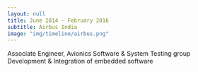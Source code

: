 ```yaml
---
layout: null
title: June 2014 - February 2016
subtitle: Airbus India
image: "img/timeline/airbus.png"
---
```

Associate Engineer, Avionics Software & System Testing group
Development & Integration of embedded software
